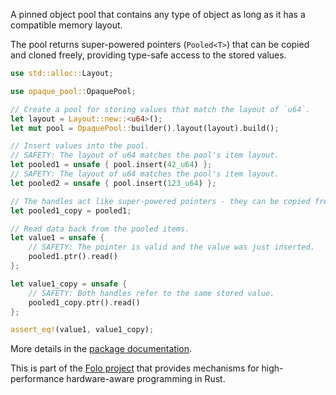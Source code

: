 A pinned object pool that contains any type of object as long as it has a compatible memory layout.

The pool returns super-powered pointers (`Pooled<T>`) that can be copied and cloned freely, providing type-safe access to the stored values.

```rust
use std::alloc::Layout;

use opaque_pool::OpaquePool;

// Create a pool for storing values that match the layout of `u64`.
let layout = Layout::new::<u64>();
let mut pool = OpaquePool::builder().layout(layout).build();

// Insert values into the pool.
// SAFETY: The layout of u64 matches the pool's item layout.
let pooled1 = unsafe { pool.insert(42_u64) };
// SAFETY: The layout of u64 matches the pool's item layout.
let pooled2 = unsafe { pool.insert(123_u64) };

// The handles act like super-powered pointers - they can be copied freely.
let pooled1_copy = pooled1;

// Read data back from the pooled items.
let value1 = unsafe {
    // SAFETY: The pointer is valid and the value was just inserted.
    pooled1.ptr().read()
};

let value1_copy = unsafe {
    // SAFETY: Both handles refer to the same stored value.
    pooled1_copy.ptr().read()
};

assert_eq!(value1, value1_copy);
```

More details in the [package documentation](https://docs.rs/opaque_pool/).

This is part of the [Folo project](https://github.com/folo-rs/folo) that provides mechanisms for
high-performance hardware-aware programming in Rust.